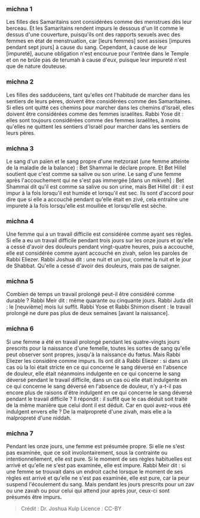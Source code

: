 
### michna 1
Les filles des Samaritains sont considérées comme des menstrues dès leur berceau. Et les Samaritains rendent impurs le dessous d'un lit comme le dessus d'une couverture, puisqu'ils ont des rapports sexuels avec des femmes en état de menstruation, car [leurs femmes] sont assises [impures pendant sept jours] à cause du sang. Cependant, à cause de leur [impureté], aucune obligation n'est encourue pour l'entrée dans le Temple et on ne brûle pas de terumah à cause d'eux, puisque leur impureté n'est que de nature douteuse.

### michna 2
Les filles des sadducéens, tant qu'elles ont l'habitude de marcher dans les sentiers de leurs pères, doivent être considérées comme des Samaritaines. Si elles ont quitté ces chemins pour marcher dans les chemins d'Israël, elles doivent être considérées comme des femmes israélites. Rabbi Yose dit : elles sont toujours considérées comme des femmes israélites, à moins qu'elles ne quittent les sentiers d'Israël pour marcher dans les sentiers de leurs pères.

### michna 3
Le sang d'un païen et le sang propre d'une metzoraat (une femme atteinte de la maladie de la balance) : Bet Shammai le déclare propre. Et Bet Hillel soutient que c'est comme sa salive ou son urine. Le sang d'une femme après l'accouchement qui ne s'est pas immergée [dans un mikveh] : Bet Shammai dit qu'il est comme sa salive ou son urine, mais Bet Hillel dit : il est impur à la fois lorsqu'il est humide et lorsqu'il est sec. Ils sont d'accord pour dire que si elle a accouché pendant qu'elle était en zivé, cela entraîne une impureté à la fois lorsqu'elle est mouillée et lorsqu'elle est sèche.

### michna 4
Une femme qui a un travail difficile est considérée comme ayant ses règles. Si elle a eu un travail difficile pendant trois jours sur les onze jours et qu'elle a cessé d'avoir des douleurs pendant vingt-quatre heures, puis a accouché, elle est considérée comme ayant accouché en zivah, selon les paroles de Rabbi Eliezer. Rabbi Joshua dit : une nuit et un jour, comme la nuit et le jour de Shabbat. Qu'elle a cessé d'avoir des douleurs, mais pas de saigner.

### michna 5
Combien de temps un travail prolongé peut-il être considéré comme durable ? Rabbi Meir dit : même quarante ou cinquante jours. Rabbi Juda dit : le [neuvième] mois lui suffit. Rabbi Yose et Rabbi Shimon disent : le travail prolongé ne dure pas plus de deux semaines [avant la naissance].

### michna 6
Si une femme a été en travail prolongé pendant les quatre-vingts jours prescrits pour la naissance d'une femelle, toutes les sortes de sang qu'elle peut observer sont propres, jusqu'à la naissance du fœtus. Mais Rabbi Eliezer les considère comme impurs. Ils ont dit à Rabbi Eliezer : si dans un cas où la loi était stricte en ce qui concerne le sang déversé en l'absence de douleur, elle était néanmoins indulgente en ce qui concerne le sang déversé pendant le travail difficile, dans un cas où elle était indulgente en ce qui concerne le sang déversé en l'absence de douleur, n'y a-t-il pas encore plus de raisons d'être indulgent en ce qui concerne le sang déversé pendant le travail difficile ? Il répondit : il suffit que le cas déduit soit traité de la même manière que celui dont il est déduit. Car en quoi avez-vous été indulgent envers elle ? De la malpropreté d'une zivah, mais elle a la malpropreté d'une niddah.

### michna 7
Pendant les onze jours, une femme est présumée propre. Si elle ne s'est pas examinée, que ce soit involontairement, sous la contrainte ou intentionnellement, elle est pure. Si le moment de ses règles habituelles est arrivé et qu'elle ne s'est pas examinée, elle est impure. Rabbi Meir dit : si une femme se trouvait dans un endroit caché lorsque le moment de ses règles est arrivé et qu'elle ne s'est pas examinée, elle est pure, car la peur suspend l'écoulement du sang. Mais pendant les jours prescrits pour un zav ou une zavah ou pour celui qui attend jour après jour, ceux-ci sont présumés être impurs.

>Crédit : Dr. Joshua Kulp
>Licence : CC-BY